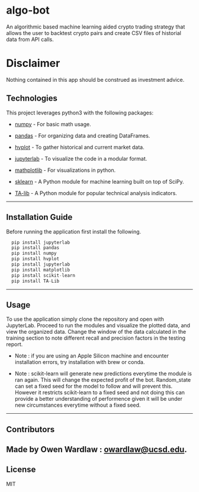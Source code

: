 # algo-bot
An algorithmic based machine learning aided crypto trading strategy that allows the user to backtest crypto pairs and create CSV files of historial data from API calls.

# Disclaimer 
Nothing contained in this app should be construed as investment advice.

## Technologies

This project leverages python3 with the following packages:

* [numpy](https://pypi.org/project/numpy/) - For basic math usage.

* [pandas](https://github.com/pandas-dev/pandas) - For organizing data and creating DataFrames.

* [hvplot](https://pypi.org/project/hvplot/) - To gather historical and current market data. 

* [jupyterlab](https://jupyter.org/install.html) - To visualize the code in a modular format. 

* [mathplotlib](https://pypi.org/project/matplotlib/) - For visualizations in python. 

* [sklearn](https://pypi.org/project/scikit-learn/) - A Python module for machine learning built on top of SciPy. 

* [TA-lib](https://pypi.org/project/TA-Lib/) - A Python module for popular technical analysis indicators. 

---

## Installation Guide

Before running the application first install the following.

```python
  pip install jupyterlab
  pip install pandas
  pip install numpy
  pip install hvplot
  pip install jupyterlab
  pip install matplotlib
  pip install scikit-learn
  pip install TA-Lib
```

---

## Usage


To use the application simply clone the repository and open with JupyterLab. Proceed to run the modules and visualize the plotted data, and view the organized data. Change the window of the data calculated in the training section to note different recall and precision factors in the testing report.  

* Note : if you are using an Apple Silicon machine and encounter installation errors, try installation with brew or conda. 

* Note : scikit-learn will generate new predictions everytime the module is ran again. This will change the expected profit of the bot. Random_state can set a            fixed seed for the model to follow and will prevent this. However it restricts scikit-learn to a fixed seed and not doing this can provide a better              understanding of performence given it will be under new circumstances everytime without a fixed seed. 


---

## Contributors

Made by Owen Wardlaw : owardlaw@ucsd.edu.
---

## License

MIT
